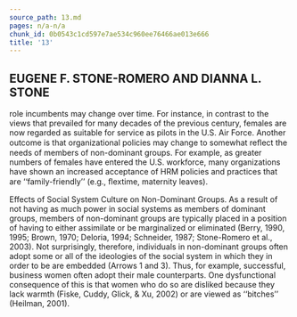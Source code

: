 ```yaml
---
source_path: 13.md
pages: n/a-n/a
chunk_id: 0b0543c1cd597e7ae534c960ee76466ae013e666
title: '13'
---
```

## EUGENE F. STONE-ROMERO AND DIANNA L. STONE

role incumbents may change over time. For instance, in contrast to the views that prevailed for many decades of the previous century, females are now regarded as suitable for service as pilots in the U.S. Air Force. Another outcome is that organizational policies may change to somewhat reﬂect the needs of members of non-dominant groups. For example, as greater numbers of females have entered the U.S. workforce, many organizations have shown an increased acceptance of HRM policies and practices that are ‘‘family-friendly’’ (e.g., ﬂextime, maternity leaves).

Effects of Social System Culture on Non-Dominant Groups. As a result of not having as much power in social systems as members of dominant groups, members of non-dominant groups are typically placed in a position of having to either assimilate or be marginalized or eliminated (Berry, 1990, 1995; Brown, 1970; Deloria, 1994; Schneider, 1987; Stone-Romero et al., 2003). Not surprisingly, therefore, individuals in non-dominant groups often adopt some or all of the ideologies of the social system in which they in order to be are embedded (Arrows 1 and 3). Thus, for example, successful, business women often adopt their male counterparts. One dysfunctional consequence of this is that women who do so are disliked because they lack warmth (Fiske, Cuddy, Glick, & Xu, 2002) or are viewed as ‘‘bitches’’ (Heilman, 2001).
